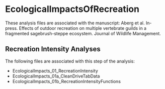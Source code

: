 # EcologicalImpactsOfRecreation
These analysis files are associated with the manuscript: Aberg et al. In-press. Effects  of outdoor recreation on multiple vertebrate guilds in a fragmented sagebrush-steppe ecosystem. Journal of Wildlife Management. 

## Recreation Intensity Analyses
The following files are associated with this step of the analysis: 
- EcologicalImpacts_01_RecreationIntensity
- EcologicalImpacts_01a_CleanDriveTabData
- EcologicalImpacts_01b_RecreationIntensityFunctions
